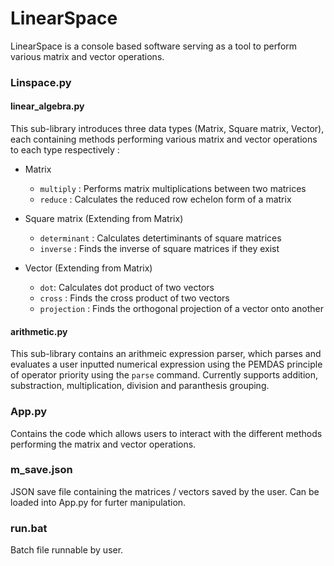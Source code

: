 # LinearSpace
LinearSpace is a console based software serving as a tool to perform various matrix and vector operations.

### Linspace.py

#### linear_algebra.py

This sub-library introduces three data types (Matrix, Square matrix, Vector), each containing methods performing various matrix and vector operations to each type respectively :

* Matrix
  * `multiply` : Performs matrix multiplications between two matrices
  * `reduce` : Calculates the reduced row echelon form of a matrix
    
* Square matrix (Extending from Matrix)
  * `determinant` : Calculates detertiminants of square matrices
  * `inverse` : Finds the inverse of square matrices if they exist
    
* Vector (Extending from Matrix)
  * `dot`: Calculates dot product of two vectors
  * `cross` : Finds the cross product of two vectors
  * `projection` : Finds the orthogonal projection of a vector onto another

#### arithmetic.py

This sub-library contains an arithmeic expression parser, which parses and evaluates a user inputted numerical expression using the PEMDAS principle of operator priority using the `parse` command. Currently supports addition, substraction, multiplication, division and paranthesis grouping.

### App.py
Contains the code which allows users to interact with the different methods performing the matrix and vector operations.

### m_save.json
JSON save file containing the matrices / vectors saved by the user. Can be loaded into App.py for furter manipulation.

### run.bat
Batch file runnable by user.
